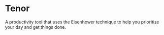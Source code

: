 # Tenor

A productivity tool that uses the Eisenhower technique to help you prioritize your day and get things done.
